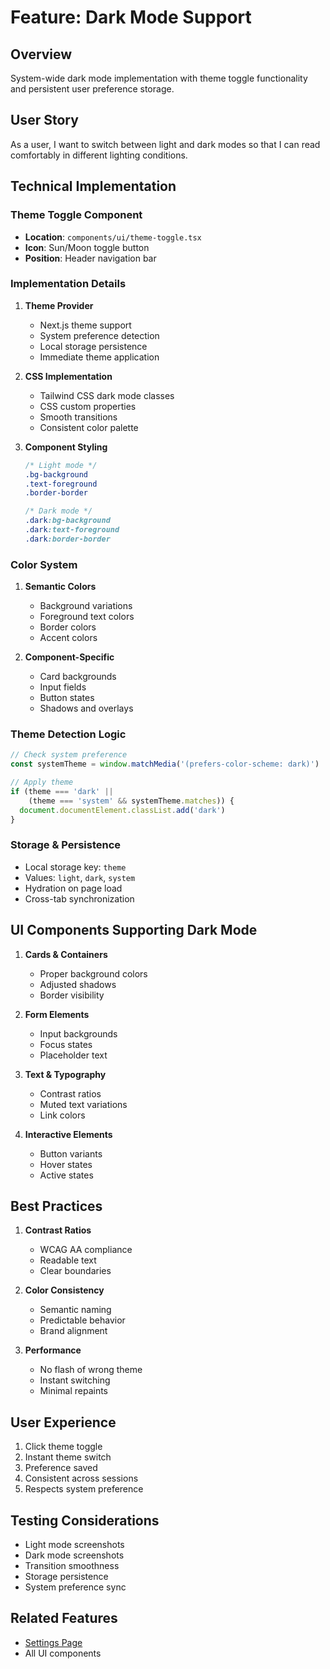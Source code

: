 # Feature: Dark Mode Support

## Overview
System-wide dark mode implementation with theme toggle functionality and persistent user preference storage.

## User Story
As a user, I want to switch between light and dark modes so that I can read comfortably in different lighting conditions.

## Technical Implementation

### Theme Toggle Component
- **Location**: `components/ui/theme-toggle.tsx`
- **Icon**: Sun/Moon toggle button
- **Position**: Header navigation bar

### Implementation Details

1. **Theme Provider**
   - Next.js theme support
   - System preference detection
   - Local storage persistence
   - Immediate theme application

2. **CSS Implementation**
   - Tailwind CSS dark mode classes
   - CSS custom properties
   - Smooth transitions
   - Consistent color palette

3. **Component Styling**
   ```css
   /* Light mode */
   .bg-background
   .text-foreground
   .border-border
   
   /* Dark mode */
   .dark:bg-background
   .dark:text-foreground
   .dark:border-border
   ```

### Color System
1. **Semantic Colors**
   - Background variations
   - Foreground text colors
   - Border colors
   - Accent colors

2. **Component-Specific**
   - Card backgrounds
   - Input fields
   - Button states
   - Shadows and overlays

### Theme Detection Logic
```typescript
// Check system preference
const systemTheme = window.matchMedia('(prefers-color-scheme: dark)')

// Apply theme
if (theme === 'dark' || 
    (theme === 'system' && systemTheme.matches)) {
  document.documentElement.classList.add('dark')
}
```

### Storage & Persistence
- Local storage key: `theme`
- Values: `light`, `dark`, `system`
- Hydration on page load
- Cross-tab synchronization

## UI Components Supporting Dark Mode

1. **Cards & Containers**
   - Proper background colors
   - Adjusted shadows
   - Border visibility

2. **Form Elements**
   - Input backgrounds
   - Focus states
   - Placeholder text

3. **Text & Typography**
   - Contrast ratios
   - Muted text variations
   - Link colors

4. **Interactive Elements**
   - Button variants
   - Hover states
   - Active states

## Best Practices
1. **Contrast Ratios**
   - WCAG AA compliance
   - Readable text
   - Clear boundaries

2. **Color Consistency**
   - Semantic naming
   - Predictable behavior
   - Brand alignment

3. **Performance**
   - No flash of wrong theme
   - Instant switching
   - Minimal repaints

## User Experience
1. Click theme toggle
2. Instant theme switch
3. Preference saved
4. Consistent across sessions
5. Respects system preference

## Testing Considerations
- Light mode screenshots
- Dark mode screenshots
- Transition smoothness
- Storage persistence
- System preference sync

## Related Features
- [Settings Page](./07-settings-page.md)
- All UI components 